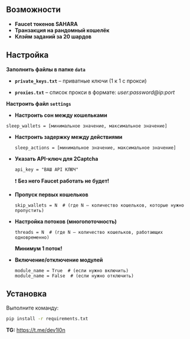 ## Возможности

- **Faucet токенов SAHARA**  
- **Транзакция на рандомный кошелёк**  
- **Клэйм заданий за 20 шардов**  


## Настройка

**Заполнить файлы в папке `data`**  
   - **`private_keys.txt`** – приватные ключи (1 к 1 с прокси)  

   - **`proxies.txt`** – список прокси в формате: *user:password@ip:port*

**Настроить файл `settings`**

- **Настроить сон между кошельками**

```
sleep_wallets = [минимальное значение, максимальное значение]
```
  

   - **Настроить задержку между действиями**

     ```
     sleep_actions = [минимальное значение, максимальное значение]
     ```

   - **Указать API-ключ для 2Captcha**  

     ```api_key = "ВАШ API КЛЮЧ"```

     ❗ **Без него Faucet работать не будет!**


   - **Пропуск первых кошельков**  
     ```
     skip_wallets = N  # (где N — количество кошельков, которые нужно пропустить)
     ```

   - **Настройка потоков (многопоточность)**  
     ```
     threads = N  # (где N — количество кошельков, работающих одновременно)
     ```
     **Минимум 1 поток!**

   - **Включение/отключение модулей**  
     ```
     module_name = True  # (если нужно включить)
     module_name = False  # (если нужно отключить)
     ```

## Установка

Выполните команду:
```bash
pip install -r requirements.txt
```


**TG:** https://t.me/dev1l0n
